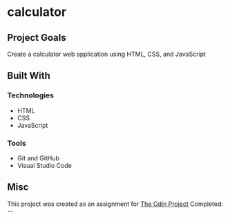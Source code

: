 # calculator

## Project Goals
Create a calculator web application using HTML, CSS, and JavaScript

## Built With
### Technologies
* HTML
* CSS
* JavaScript
### Tools
* Git and GitHub
* Visual Studio Code

## Misc
This project was created as an assignment for [The Odin Project](https://www.theodinproject.com/lessons/foundations-calculator)
Completed: --